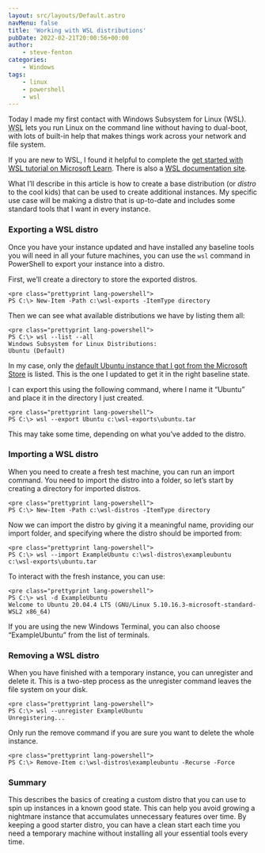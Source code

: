 ```yaml
---
layout: src/layouts/Default.astro
navMenu: false
title: 'Working with WSL distributions'
pubDate: 2022-02-21T20:00:56+00:00
author:
    - steve-fenton
categories:
    - Windows
tags:
    - linux
    - powershell
    - wsl
---
```


Today I made my first contact with Windows Subsystem for Linux (WSL). <abbr title="Windows Subsystem for Linux">WSL</abbr> lets you run Linux on the command line without having to dual-boot, with lots of built-in help that makes things work across your network and file system.

If you are new to WSL, I found it helpful to complete the [get started with WSL tutorial on Microsoft Learn](https://docs.microsoft.com/en-us/learn/modules/get-started-with-windows-subsystem-for-linux/?WT.mc_id=DT-MVP-5002938). There is also a [WSL documentation site](https://docs.microsoft.com/en-us/windows/wsl/?WT.mc_id=DT-MVP-5002938).

What I’ll describe in this article is how to create a base distribution (or *distro* to the cool kids) that can be used to create additional instances. My specific use case will be making a distro that is up-to-date and includes some standard tools that I want in every instance.

### Exporting a WSL distro

Once you have your instance updated and have installed any baseline tools you will need in all your future machines, you can use the `wsl` command in PowerShell to export your instance into a distro.

First, we’ll create a directory to store the exported distros.

```
<pre class="prettyprint lang-powershell">
PS C:\> New-Item -Path c:\wsl-exports -ItemType directory
```
Then we can see what available distributions we have by listing them all:

```
<pre class="prettyprint lang-powershell">
PS C:\> wsl --list --all
Windows Subsystem for Linux Distributions:
Ubuntu (Default)
```
In my case, only the [default Ubuntu instance that I got from the Microsoft Store](https://www.microsoft.com/store/productId/9N6SVWS3RX71) is listed. This is the one I updated to get it in the right baseline state.

I can export this using the following command, where I name it “Ubuntu” and place it in the directory I just created.

```
<pre class="prettyprint lang-powershell">
PS C:\> wsl --export Ubuntu c:\wsl-exports\ubuntu.tar
```
This may take some time, depending on what you’ve added to the distro.

### Importing a WSL distro

When you need to create a fresh test machine, you can run an import command. You need to import the distro into a folder, so let’s start by creating a directory for imported distros.

```
<pre class="prettyprint lang-powershell">
PS C:\> New-Item -Path c:\wsl-distros -ItemType directory
```
Now we can import the distro by giving it a meaningful name, providing our import folder, and specifying where the distro should be imported from:

```
<pre class="prettyprint lang-powershell">
PS C:\> wsl --import ExampleUbuntu c:\wsl-distros\exampleubuntu c:\wsl-exports\ubuntu.tar
```
To interact with the fresh instance, you can use:

```
<pre class="prettyprint lang-powershell">
PS C:\> wsl -d ExampleUbuntu
Welcome to Ubuntu 20.04.4 LTS (GNU/Linux 5.10.16.3-microsoft-standard-WSL2 x86_64)
```
If you are using the new Windows Terminal, you can also choose “ExampleUbuntu” from the list of terminals.

### Removing a WSL distro

When you have finished with a temporary instance, you can unregister and delete it. This is a two-step process as the unregister command leaves the file system on your disk.

```
<pre class="prettyprint lang-powershell">
PS C:\> wsl --unregister ExampleUbuntu
Unregistering...
```
Only run the remove command if you are sure you want to delete the whole instance.

```
<pre class="prettyprint lang-powershell">
PS C:\> Remove-Item c:\wsl-distros\exampleubuntu -Recurse -Force
```
### Summary

This describes the basics of creating a custom distro that you can use to spin up instances in a known good state. This can help you avoid growing a nightmare instance that accumulates unnecessary features over time. By keeping a good starter distro, you can have a clean start each time you need a temporary machine without installing all your essential tools every time.